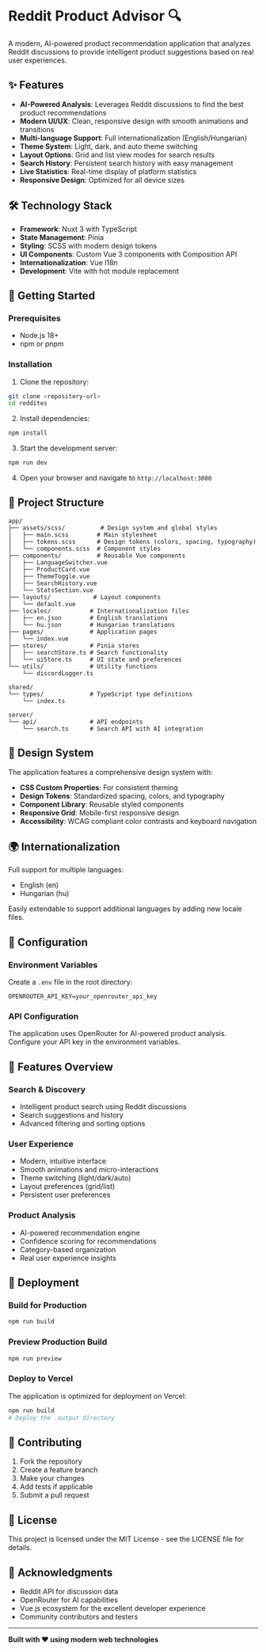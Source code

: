# Reddit Product Advisor 🔍

A modern, AI-powered product recommendation application that analyzes Reddit discussions to provide intelligent product suggestions based on real user experiences.

## ✨ Features

- **AI-Powered Analysis**: Leverages Reddit discussions to find the best product recommendations
- **Modern UI/UX**: Clean, responsive design with smooth animations and transitions
- **Multi-language Support**: Full internationalization (English/Hungarian)
- **Theme System**: Light, dark, and auto theme switching
- **Layout Options**: Grid and list view modes for search results
- **Search History**: Persistent search history with easy management
- **Live Statistics**: Real-time display of platform statistics
- **Responsive Design**: Optimized for all device sizes

## 🛠️ Technology Stack

- **Framework**: Nuxt 3 with TypeScript
- **State Management**: Pinia
- **Styling**: SCSS with modern design tokens
- **UI Components**: Custom Vue 3 components with Composition API
- **Internationalization**: Vue I18n
- **Development**: Vite with hot module replacement

## 🚀 Getting Started

### Prerequisites

- Node.js 18+ 
- npm or pnpm

### Installation

1. Clone the repository:
```bash
git clone <repository-url>
cd reddites
```

2. Install dependencies:
```bash
npm install
```

3. Start the development server:
```bash
npm run dev
```

4. Open your browser and navigate to `http://localhost:3000`

## 📁 Project Structure

```
app/
├── assets/scss/          # Design system and global styles
│   ├── main.scss        # Main stylesheet
│   ├── tokens.scss      # Design tokens (colors, spacing, typography)
│   └── components.scss  # Component styles
├── components/          # Reusable Vue components
│   ├── LanguageSwitcher.vue
│   ├── ProductCard.vue
│   ├── ThemeToggle.vue
│   ├── SearchHistory.vue
│   └── StatsSection.vue
├── layouts/            # Layout components
│   └── default.vue
├── locales/           # Internationalization files
│   ├── en.json        # English translations
│   └── hu.json        # Hungarian translations
├── pages/             # Application pages
│   └── index.vue
├── stores/            # Pinia stores
│   ├── searchStore.ts # Search functionality
│   └── uiStore.ts     # UI state and preferences
└── utils/             # Utility functions
    └── discordLogger.ts

shared/
└── types/             # TypeScript type definitions
    └── index.ts

server/
└── api/               # API endpoints
    └── search.ts      # Search API with AI integration
```

## 🎨 Design System

The application features a comprehensive design system with:

- **CSS Custom Properties**: For consistent theming
- **Design Tokens**: Standardized spacing, colors, and typography
- **Component Library**: Reusable styled components
- **Responsive Grid**: Mobile-first responsive design
- **Accessibility**: WCAG compliant color contrasts and keyboard navigation

## 🌍 Internationalization

Full support for multiple languages:
- English (en)
- Hungarian (hu)

Easily extendable to support additional languages by adding new locale files.

## 🔧 Configuration

### Environment Variables

Create a `.env` file in the root directory:

```env
OPENROUTER_API_KEY=your_openrouter_api_key
```

### API Configuration

The application uses OpenRouter for AI-powered product analysis. Configure your API key in the environment variables.

## 📱 Features Overview

### Search & Discovery
- Intelligent product search using Reddit discussions
- Search suggestions and history
- Advanced filtering and sorting options

### User Experience
- Modern, intuitive interface
- Smooth animations and micro-interactions
- Theme switching (light/dark/auto)
- Layout preferences (grid/list)
- Persistent user preferences

### Product Analysis
- AI-powered recommendation engine
- Confidence scoring for recommendations
- Category-based organization
- Real user experience insights

## 🚀 Deployment

### Build for Production

```bash
npm run build
```

### Preview Production Build

```bash
npm run preview
```

### Deploy to Vercel

The application is optimized for deployment on Vercel:

```bash
npm run build
# Deploy the .output directory
```

## 🤝 Contributing

1. Fork the repository
2. Create a feature branch
3. Make your changes
4. Add tests if applicable
5. Submit a pull request

## 📄 License

This project is licensed under the MIT License - see the LICENSE file for details.

## 🙏 Acknowledgments

- Reddit API for discussion data
- OpenRouter for AI capabilities
- Vue.js ecosystem for the excellent developer experience
- Community contributors and testers

---

**Built with ❤️ using modern web technologies**